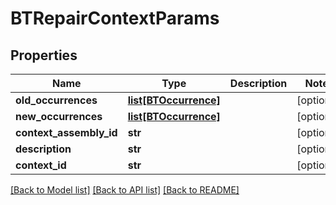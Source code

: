 # BTRepairContextParams

## Properties
Name | Type | Description | Notes
------------ | ------------- | ------------- | -------------
**old_occurrences** | [**list[BTOccurrence]**](BTOccurrence.md) |  | [optional] 
**new_occurrences** | [**list[BTOccurrence]**](BTOccurrence.md) |  | [optional] 
**context_assembly_id** | **str** |  | [optional] 
**description** | **str** |  | [optional] 
**context_id** | **str** |  | [optional] 

[[Back to Model list]](../README.md#documentation-for-models) [[Back to API list]](../README.md#documentation-for-api-endpoints) [[Back to README]](../README.md)


